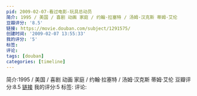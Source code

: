 ```yaml
---
pid: 2009-02-07-看过电影-玩具总动员
简介: 1995 / 美国 / 喜剧 动画 家庭 / 约翰·拉塞特 / 汤姆·汉克斯 蒂姆·艾伦
豆瓣评分: '8.5'
链接: https://movie.douban.com/subject/1291575/
创建时间: '2009-02-07 13:55:33'
我的评分: '5'
标签:
评论:
tags: [douban]
categories: [timeline]
---
```

简介:1995 / 美国 / 喜剧 动画 家庭 / 约翰·拉塞特 / 汤姆·汉克斯 蒂姆·艾伦
豆瓣评分:8.5
[链接](https://movie.douban.com/subject/1291575/)
我的评分:5
标签:
评论:
